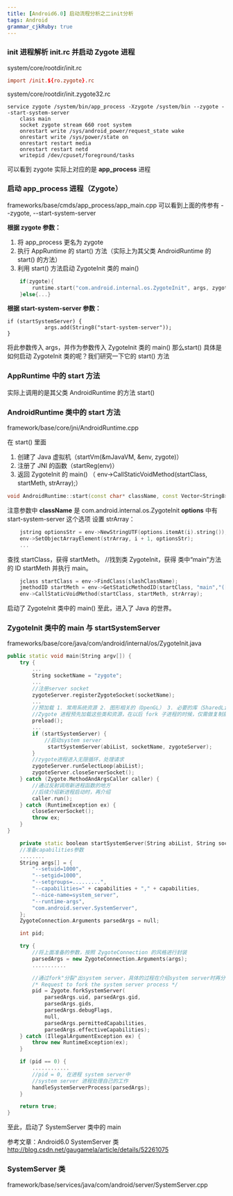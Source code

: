 ```yaml
---
title: [Android6.0] 启动流程分析之二init分析
tags: Android
grammar_cjkRuby: true
---
```

### init 进程解析 init.rc 并启动 Zygote 进程
system/core/rootdir/init.rc
```rc
import /init.${ro.zygote}.rc
```
system/core/rootdir/init.zygote32.rc
```
service zygote /system/bin/app_process -Xzygote /system/bin --zygote --start-system-server
    class main
    socket zygote stream 660 root system
    onrestart write /sys/android_power/request_state wake
    onrestart write /sys/power/state on
    onrestart restart media
    onrestart restart netd
    writepid /dev/cpuset/foreground/tasks
```
可以看到 zygote 实际上对应的是 **app_process** 进程

### 启动 app_process 进程（Zygote）
frameworks/base/cmds/app_process/app_main.cpp
可以看到上面的传参有 --zygote, --start-system-server 

**根据 zygote 参数：**
1. 将 app_process 更名为 zygote
2. 执行 AppRuntime 的 start() 方法（实际上为其父类 AndroidRuntime 的 start() 的方法）
3. 利用 start() 方法启动 ZygoteInit 类的 main()
```cpp
    if(zygote){
        runtime.start("com.android.internal.os.ZygoteInit", args, zygote);
    }else{...}
```
**根据 start-system-server 参数：**
```
if (startSystemServer) {
            args.add(String8("start-system-server"));
}
```
将此参数传入 args，并作为参数传入 ZygoteInit 类的 main()
那么start() 具体是如何启动 ZygoteInit 类的呢？我们研究一下它的 start() 方法

### AppRuntime 中的 start 方法
实际上调用的是其父类 AndroidRuntime 的方法 start()

### AndroidRuntime 类中的 start 方法
framework/base/core/jni/AndroidRuntime.cpp

在 start() 里面
1. 创建了 Java 虚拟机（startVm(&mJavaVM, &env, zygote)）
2. 注册了 JNI 的函数（startReg(env)）
3. 返回 ZygoteInit 的 main() （  env->CallStaticVoidMethod(startClass, startMeth, strArray);）

```cpp
void AndroidRuntime::start(const char* className, const Vector<String8>& options, bool zygote)
```
注意参数中
**className** 是 com.android.internal.os.ZygoteInit
**options** 中有 start-system-server 这个选项
设置 strArray：
```cpp
    jstring optionsStr = env->NewStringUTF(options.itemAt(i).string());
    env->SetObjectArrayElement(strArray, i + 1, optionsStr);
    ...
```
查找 startClass，获得 startMeth。
//找到类 ZygoteInit，获得 类中“main”方法的 ID startMeth
并执行 main。
```cpp
    jclass startClass = env->FindClass(slashClassName);
	jmethodID startMeth = env->GetStaticMethodID(startClass, "main","([Ljava/lang/String;)V");
    env->CallStaticVoidMethod(startClass, startMeth, strArray);	
```
启动了 ZygoteInit 类中的 main()
至此，进入了 Java 的世界。

### ZygoteInit 类中的 main 与 startSystemServer
frameworks/base/core/java/com/android/internal/os/ZygoteInit.java
```cpp
public static void main(String argv[]) {
    try {
        ...
        String socketName = "zygote";
        ...
        //注册server socket
        zygoteServer.registerZygoteSocket(socketName);
        ...
        //预加载 1. 常用系统资源 2. 图形相关的（OpenGL） 3. 必要的库（SharedLibraries）4...
		//Zygote 进程预先加载这些类和资源，在以后 fork 子进程的时候，仅需做复制就可以（根据 fork 的 copy-on-write 机制，有些类不做改变的话，甚至不用复制，子进程和父进程共享数据，可以达到省内存的目的）
        preload();
        ...
        if (startSystemServer) {
            //启动system server
             startSystemServer(abiList, socketName, zygoteServer);
        }
        //zygote进程进入无限循环，处理请求
        zygoteServer.runSelectLoop(abiList);
        zygoteServer.closeServerSocket();
    } catch (Zygote.MethodAndArgsCaller caller) {
        //通过反射调用新进程函数的地方
        //后续介绍新进程启动时，再介绍
        caller.run();
    } catch (RuntimeException ex) {
        closeServerSocket();
        throw ex;
    }
}
```
```cpp
    private static boolean startSystemServer(String abiList, String socketName) {
    //准备capabilities参数
    ........
    String args[] = {
        "--setuid=1000",
        "--setgid=1000",
        "--setgroups=.........",
        "--capabilities=" + capabilities + "," + capabilities,
        "--nice-name=system_server",
        "--runtime-args",
        "com.android.server.SystemServer",
    };
    ZygoteConnection.Arguments parsedArgs = null;

    int pid;

    try {
        //将上面准备的参数，按照 ZygoteConnection 的风格进行封装
        parsedArgs = new ZygoteConnection.Arguments(args);
        ...........

        //通过fork"分裂"出system server，具体的过程在介绍system server时再分析
        /* Request to fork the system server process */
        pid = Zygote.forkSystemServer(
            parsedArgs.uid, parsedArgs.gid,
            parsedArgs.gids,
            parsedArgs.debugFlags,
            null,
            parsedArgs.permittedCapabilities,
            parsedArgs.effectiveCapabilities);
    } catch (IllegalArgumentException ex) {
        throw new RuntimeException(ex);
    }

    if (pid == 0) {
        ............
        //pid = 0, 在进程 system server中
        //system server 进程处理自己的工作
        handleSystemServerProcess(parsedArgs);
    }

    return true;
}
```
至此，启动了 SystemServer 类中的 main

参考文章：Android6.0 SystemServer 类 http://blog.csdn.net/gaugamela/article/details/52261075

### SystemServer 类

framework/base/services/java/com/android/server/SystemServer.cpp
```cpp
```

